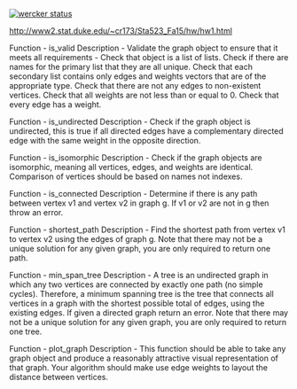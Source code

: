[![wercker status](https://app.wercker.com/status/3c63a22240cddc9211c6e4a8d771f374/m "wercker status")](https://app.wercker.com/project/bykey/3c63a22240cddc9211c6e4a8d771f374)

http://www2.stat.duke.edu/~cr173/Sta523_Fa15/hw/hw1.html

Function - is_valid
Description - Validate the graph object to ensure that it meets all requirements - Check that object is a list of lists. Check if there are names for the primary list that they are all unique. Check that each secondary list contains only edges and weights vectors that are of the appropriate type. Check that there are not any edges to non-existent vertices. Check that all weights are not less than or equal to 0. Check that every edge has a weight.

Function - is_undirected
Description - Check if the graph object is undirected, this is true if all directed edges have a complementary directed edge with the same weight in the opposite direction.

Function - is_isomorphic
Description - Check if the graph objects are isomorphic, meaning all vertices, edges, and weights are identical. Comparison of vertices should be based on names not indexes.

Function - is_connected
Description - Determine if there is any path between vertex v1 and vertex v2 in graph g. If v1 or v2 are not in g then throw an error.

Function - shortest_path
Description - Find the shortest path from vertex v1 to vertex v2 using the edges of graph g. Note that there may not be a unique solution for any given graph, you are only required to return one path.


Function - min_span_tree
Description - A tree is an undirected graph in which any two vertices are connected by exactly one path (no simple cycles). Therefore, a minimum spanning tree is the tree that connects all vertices in a graph with the shortest possible total of edges, using the existing edges. If given a directed graph return an error. Note that there may not be a unique solution for any given graph, you are only required to return one tree.

Function - plot_graph
Description - This function should be able to take any graph object and produce a reasonably attractive visual representation of that graph. Your algorithm should make use edge weights to layout the distance between vertices.
